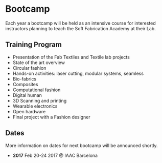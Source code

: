 # Bootcamp

Each year a bootcamp will be held as an intensive course for interested instructors planning to teach the Soft Fabrication Academy at their Lab.

## Training Program

- Presentation of the Fab Textiles and Textile lab projects
- State of the art overview
- Circular fashion
- Hands-on activities: laser cutting, modular systems, seamless
- Bio-fabrics
- Composites
- Computational fashion
- Digital human
- 3D Scanning and printing
- Wearable electronics
- Open hardware
- Final project with a Fashion designer

## Dates

More information on dates for next bootcamp will be announced shortly.

- **2017**
  Feb 20-24 2017 @ IAAC Barcelona 
